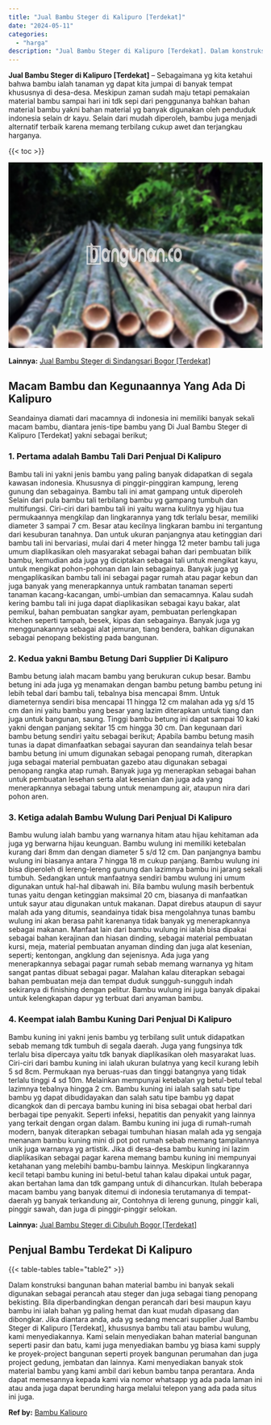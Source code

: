```yaml
---
title: "Jual Bambu Steger di Kalipuro [Terdekat]"
date: "2024-05-11"
categories: 
  - "harga"
description: "Jual Bambu Steger di Kalipuro [Terdekat]. Dalam konstruksi bangunan bahan material bambu ini banyak sekali digunakan sebagai perancah atau steger dan juga se..."
---
```


**Jual Bambu Steger di Kalipuro \[Terdekat\]** – Sebagaimana yg kita ketahui bahwa bambu ialah tanaman yg dapat kita jumpai di banyak tempat khususnya di desa-desa. Meskipun zaman sudah maju tetapi pemakaian material bambu sampai hari ini tdk sepi dari penggunanya bahkan bahan material bambu yakni bahan material yg banyak digunakan oleh penduduk indonesia selain dr kayu. Selain dari mudah diperoleh, bambu juga menjadi alternatif terbaik karena memang terbilang cukup awet dan terjangkau harganya.

{{< toc >}}

![Jual Bambu Steger di Kalipuro [Terdekat]](/images/jual-bambu-tali-22.png)

**Lainnya:** [Jual Bambu Steger di Sindangsari Bogor \[Terdekat\]](https://bambu.bangunan.co/jual-bambu-steger-di-sindangsari-bogor-terdekat/)

## Macam Bambu dan Kegunaannya Yang Ada Di Kalipuro

Seandainya diamati dari macamnya di indonesia ini memiliki banyak sekali macam bambu, diantara jenis-tipe bambu yang Di Jual Bambu Steger di Kalipuro \[Terdekat\] yakni sebagai berikut;

### 1\. Pertama adalah Bambu Tali Dari Penjual Di Kalipuro

Bambu tali ini yakni jenis bambu yang paling banyak didapatkan di segala kawasan indonesia. Khususnya di pinggir-pinggiran kampung, lereng gunung dan sebagainya. Bambu tali ini amat gampang untuk diperoleh Selain dari pula bambu tali terbilang bambu yg gampang tumbuh dan multifungsi. Ciri-ciri dari bambu tali ini yaitu warna kulitnya yg hijau tua permukaannya mengkilap dan lingkarannya yang tdk terlalu besar, memiliki diameter 3 sampai 7 cm. Besar atau kecilnya lingkaran bambu ini tergantung dari kesuburan tanahnya. Dan untuk ukuran panjangnya atau ketinggian dari bambu tali ini bervariasi, mulai dari 4 meter hingga 12 meter bambu tali juga umum diaplikasikan oleh masyarakat sebagai bahan dari pembuatan bilik bambu, kemudian ada juga yg diciptakan sebagai tali untuk mengikat kayu, untuk mengikat pohon-pohonan dan lain sebagainya. Banyak juga yg mengaplikasikan bambu tali ini sebagai pagar rumah atau pagar kebun dan juga banyak yang menerapkannya untuk rambatan tanaman seperti tanaman kacang-kacangan, umbi-umbian dan semacamnya. Kalau sudah kering bambu tali ini juga dapat diaplikasikan sebagai kayu bakar, alat pemikul, bahan pembuatan sangkar ayam, pembuatan perlengkapan kitchen seperti tampah, besek, kipas dan sebagainya. Banyak juga yg menggunakannya sebagai alat jemuran, tiang bendera, bahkan digunakan sebagai penopang bekisting pada bangunan.

### 2\. Kedua yakni Bambu Betung Dari Supplier Di Kalipuro

Bambu betung ialah macam bambu yang berukuran cukup besar. Bambu betung ini ada juga yg menamakan dengan bambu petung bambu petung ini lebih tebal dari bambu tali, tebalnya bisa mencapai 8mm. Untuk diameternya sendiri bisa mencapai 11 hingga 12 cm malahan ada yg s/d 15 cm dan ini yaitu bambu yang besar yang lazim diterapkan untuk tiang dan juga untuk bangunan, saung. Tinggi bambu betung ini dapat sampai 10 kaki yakni dengan panjang sekitar 15 cm hingga 30 cm. Dan kegunaan dari bambu betung sendiri yaitu sebagai berikut; Apabila bambu betung masih tunas ia dapat dimanfaatkan sebagai sayuran dan seandainya telah besar bambu betung ini umum digunakan sebagai penopang rumah, diterapkan juga sebagai material pembuatan gazebo atau digunakan sebagai penopang rangka atap rumah. Banyak juga yg menerapkan sebagai bahan untuk pembuatan lesehan serta alat kesenian dan juga ada yang menerapkannya sebagai tabung untuk menampung air, ataupun nira dari pohon aren.

### 3\. Ketiga adalah Bambu Wulung Dari Penjual Di Kalipuro

Bambu wulung ialah bambu yang warnanya hitam atau hijau kehitaman ada juga yg berwarna hijau keunguan. Bambu wulung ini memiliki ketebalan kurang dari 8mm dan dengan diameter 5 s/d 12 cm. Dan panjangnya bambu wulung ini biasanya antara 7 hingga 18 m cukup panjang. Bambu wulung ini bisa diperoleh di lereng-lereng gunung dan lazimnya bambu ini jarang sekali tumbuh. Sedangkan untuk manfaatnya sendiri bambu wulung ini umum digunakan untuk hal-hal dibawah ini. Bila bambu wulung masih berbentuk tunas yaitu dengan ketinggian maksimal 20 cm, biasanya di manfaatkan untuk sayur atau digunakan untuk makanan. Dapat direbus ataupun di sayur malah ada yang ditumis, seandainya tidak bisa mengolahnya tunas bambu wulung ini akan berasa pahit karenanya tidak banyak yg menerapkannya sebagai makanan. Manfaat lain dari bambu wulung ini ialah bisa dipakai sebagai bahan kerajinan dan hiasan dinding, sebagai material pembuatan kursi, meja, material pembuatan anyaman dinding dan juga alat kesenian, seperti; kentongan, angklung dan sejenisnya. Ada juga yang menerapkannya sebagai pagar rumah sebab memang warnanya yg hitam sangat pantas dibuat sebagai pagar. Malahan kalau diterapkan sebagai bahan pembuatan meja dan tempat duduk sungguh-sungguh indah sekiranya di finishing dengan pelitur. Bambu wulung ini juga banyak dipakai untuk kelengkapan dapur yg terbuat dari anyaman bambu.

### 4\. Keempat ialah Bambu Kuning Dari Penjual Di Kalipuro

Bambu kuning ini yakni jenis bambu yg terbilang sulit untuk didapatkan sebab memang tdk tumbuh di segala daerah. Juga yang fungsinya tdk terlalu bisa dipercaya yaitu tdk banyak diaplikasikan oleh masyarakat luas. Ciri-ciri dari bambu kuning ini ialah ukuran bulatnya yang kecil kurang lebih 5 sd 8cm. Permukaan nya beruas-ruas dan tinggi batangnya yang tidak terlalu tinggi 4 sd 10m. Melainkan mempunyai ketebalan yg betul-betul tebal lazimnya tebalnya hingga 2 cm. Bambu kuning ini ialah salah satu tipe bambu yg dapat dibudidayakan dan salah satu tipe bambu yg dapat dicangkok dan di percaya bambu kuning ini bisa sebagai obat herbal dari berbagai tipe penyakit. Seperti infeksi, hepatitis dan penyakit yang lainnya yang terkait dengan organ dalam. Bambu kuning ini juga di rumah-rumah modern, banyak diterapkan sebagai tumbuhan hiasan malah ada yg sengaja menanam bambu kuning mini di pot pot rumah sebab memang tampilannya unik juga warnanya yg artistik. Jika di desa-desa bambu kuning ini lazim diaplikasikan sebagai pagar karena memang bambu kuning ini mempunyai ketahanan yang melebihi bambu-bambu lainnya. Meskipun lingkarannya kecil tetapi bambu kuning ini betul-betul tahan kalau dipakai untuk pagar, akan bertahan lama dan tdk gampang untuk di dihancurkan. Itulah beberapa macam bambu yang banyak ditemui di indonesia terutamanya di tempat-daerah yg banyak terkandung air, Contohnya di lereng gunung, pinggir kali, pinggir sawah, dan juga di pinggir-pinggir selokan.

**Lainnya:** [Jual Bambu Steger di Cibuluh Bogor \[Terdekat\]](https://bambu.bangunan.co/jual-bambu-steger-di-cibuluh-bogor-terdekat/)

## Penjual Bambu Terdekat Di Kalipuro

{{< table-tables table="table2" >}}

Dalam konstruksi bangunan bahan material bambu ini banyak sekali digunakan sebagai perancah atau steger dan juga sebagai tiang penopang bekisting. Bila diperbandingkan dengan perancah dari besi maupun kayu bambu ini ialah bahan yg paling hemat dan kuat mudah dipasang dan dibongkar. Jika diantara anda, ada yg sedang mencari supplier Jual Bambu Steger di Kalipuro \[Terdekat\], khususnya bambu tali atau bambu wulung, kami menyediakannya. Kami selain menyediakan bahan material bangunan seperti pasir dan batu, kami juga menyediakan bambu yg biasa kami supply ke proyek-project bangunan seperti proyek bangunan perumahan dan juga project gedung, jembatan dan lainnya. Kami menyediakan banyak stok material bambu yang kami ambil dari kebun bambu tanpa perantara. Anda dapat memesannya kepada kami via nomor whatsapp yg ada pada laman ini atau anda juga dapat berunding harga melalui telepon yang ada pada situs ini juga.

**Ref by:** [Bambu Kalipuro](https://id.wikipedia.org/wiki/Bambu)

